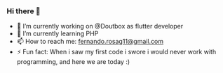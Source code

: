 ### Hi there 👋

- 🔭 I’m currently working on @Doutbox as flutter developer
- 🌱 I’m currently learning PHP
- 📫 How to reach me: fernando.rosag11@gmail.com 
- ⚡ Fun fact: When i saw my first code i swore i would never work with programming, and here we are today :)
